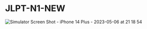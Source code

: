 # JLPT-N1-NEW

![Simulator Screen Shot - iPhone 14 Plus - 2023-05-06 at 21 18 54](https://github.com/Jamminssssss/JLPT-N1-NEW/assets/91593937/6abb2143-eafc-47ce-b7fa-95b331503bc8)
